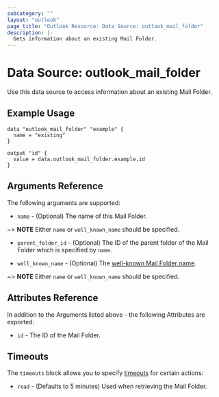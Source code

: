 ```yaml
---
subcategory: ""
layout: "outlook"
page_title: "Outlook Resource: Data Source: outlook_mail_folder"
description: |-
  Gets information about an existing Mail Folder.
---
```


# Data Source: outlook_mail_folder

Use this data source to access information about an existing Mail Folder.

## Example Usage

```hcl
data "outlook_mail_folder" "example" {
  name = "existing"
}

output "id" {
  value = data.outlook_mail_folder.example.id
}
```

## Arguments Reference

The following arguments are supported:

* `name` - (Optional) The name of this Mail Folder.

~> **NOTE** Either `name` or `well_known_name` should be specified.

* `parent_folder_id` - (Optional) The ID of the parent folder of the Mail Folder which is specified by `name`.

* `well_known_name` - (Optional) The [well-known Mail Folder name](https://docs.microsoft.com/en-us/graph/api/resources/mailfolder?view=graph-rest-1.0).

~> **NOTE** Either `name` or `well_known_name` should be specified.

## Attributes Reference

In addition to the Arguments listed above - the following Attributes are exported:

* `id` - The ID of the Mail Folder.

## Timeouts

The `timeouts` block allows you to specify [timeouts](https://www.terraform.io/docs/configuration/resources.html#timeouts) for certain actions:

* `read` - (Defaults to 5 minutes) Used when retrieving the Mail Folder.
